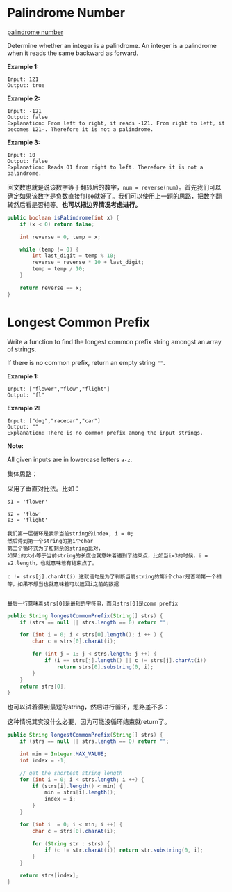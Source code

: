 
# Palindrome Number

[palindrome number](https://leetcode.com/problems/palindrome-number/)

Determine whether an integer is a palindrome. An integer is a palindrome when it reads the same backward as forward.

**Example 1:**

```
Input: 121
Output: true
```

**Example 2:**

```
Input: -121
Output: false
Explanation: From left to right, it reads -121. From right to left, it becomes 121-. Therefore it is not a palindrome.
```

**Example 3:**

```
Input: 10
Output: false
Explanation: Reads 01 from right to left. Therefore it is not a palindrome.
```

回文数也就是说该数字等于翻转后的数字，`num = reverse(num)`。首先我们可以确定如果该数字是负数直接false就好了。我们可以使用上一题的思路，把数字翻转然后看是否相等。**也可以把边界情况考虑进行。**

```java
public boolean isPalindrome(int x) {
    if (x < 0) return false;

    int reverse = 0, temp = x;

    while (temp != 0) {
        int last_digit = temp % 10;
        reverse = reverse * 10 + last_digit;
        temp = temp / 10;
    }

    return reverse == x;
}
```

# Longest Common Prefix

Write a function to find the longest common prefix string amongst an array of strings.

If there is no common prefix, return an empty string `""`.

**Example 1:**

```
Input: ["flower","flow","flight"]
Output: "fl"
```

**Example 2:**

```
Input: ["dog","racecar","car"]
Output: ""
Explanation: There is no common prefix among the input strings.
```

**Note:**

All given inputs are in lowercase letters `a-z`.

集体思路：

采用了垂直对比法。比如：

```
s1 = 'flower'

s2 = 'flow'
s3 = 'flight'

我们第一层循环是表示当前string的index, i = 0;
然后得到第一个string的第i个char
第二个循环式为了和剩余的string比对，
如果i的大小等于当前string的长度也就意味着遇到了结束点，比如当i=3的时候，i = s2.length，也就意味着有结束点了。

c != strs[j].charAt(i) 这就语句是为了判断当前string的第i个char是否和第一个相等，如果不想当也就意味着可以返回i之前的数据


最后一行意味着strs[0]是最短的字符串，而且strs[0]是comm prefix
```

```java
public String longestCommonPrefix(String[] strs) {
    if (strs == null || strs.length == 0) return "";

    for (int i = 0; i < strs[0].length(); i ++ ) {
        char c = strs[0].charAt(i);

        for (int j = 1; j < strs.length; j ++) {
            if (i == strs[j].length() || c != strs[j].charAt(i))
                return strs[0].substring(0, i);
        }
    }
    return strs[0];
}
```

也可以试着得到最短的string，然后进行循环，思路差不多：

这种情况其实没什么必要，因为可能没循环结束就return了。

```java
public String longestCommonPrefix(String[] strs) {
    if (strs == null || strs.length == 0) return "";

    int min = Integer.MAX_VALUE;
    int index = -1;

    // get the shortest string length
    for (int i = 0; i < strs.length; i ++) {
        if (strs[i].length() < min) {
            min = strs[i].length();
            index = i;
        }
    }

    for (int i  = 0; i < min; i ++) {
        char c = strs[0].charAt(i);

        for (String str : strs) {
            if (c != str.charAt(i)) return str.substring(0, i);
        }
    }

    return strs[index];
}
```